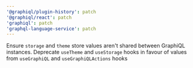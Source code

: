```yaml
---
'@graphiql/plugin-history': patch
'@graphiql/react': patch
'graphiql': patch
'graphql-language-service': patch
---
```


Ensure `storage` and `theme` store values aren't shared between GraphiQL instances. Deprecate `useTheme` and `useStorage` hooks in favour of values from `useGraphiQL` and `useGraphiQLActions` hooks
